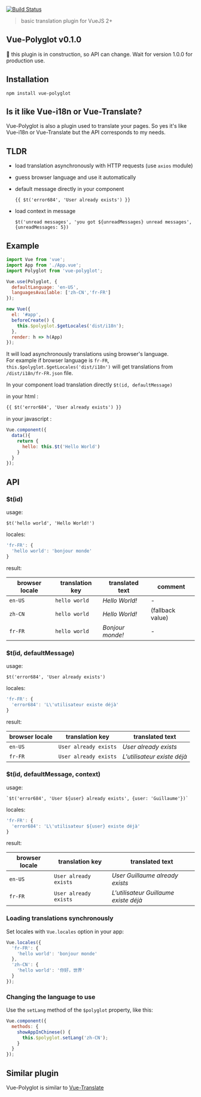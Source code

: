 [![Build Status](https://travis-ci.org/guillaumevincent/vue-polyglot.svg?branch=master)](https://travis-ci.org/guillaumevincent/vue-polyglot)

> basic translation plugin for VueJS 2+

## Vue-Polyglot v0.1.0

:construction: this plugin is in construction, so API can change.
Wait for version 1.0.0 for production use.

## Installation

    npm install vue-polyglot

## Is it like Vue-i18n or Vue-Translate?

Vue-Polyglot is also a plugin used to translate your pages. 
So yes it's like Vue-i18n or Vue-Translate but the API corresponds to my needs.

## TLDR

 * load translation asynchronously with HTTP requests (use `axios` module)
 
 * guess browser language and use it automatically
 
 * default message directly in your component
 
    `{{ $t('error684', 'User already exists') }}`
 
 * load context in message
 
    `$t('unread messages', 'you got ${unreadMessages} unread messages', {unreadMessages: 5})`

## Example

```js
import Vue from 'vue';
import App from './App.vue';
import Polyglot from 'vue-polyglot';

Vue.use(Polyglot, {
  defaultLanguage: 'en-US',
  languagesAvailable: ['zh-CN','fr-FR']
});

new Vue({
  el: '#app',
  beforeCreate() {
    this.$polyglot.$getLocales('dist/i18n');
  },
  render: h => h(App)
});

```

It will load asynchronously translations using browser's language.  
For example if browser language is `fr-FR`, `this.$polyglot.$getLocales('dist/i18n')` will get translations from `/dist/i18n/fr-FR.json` file.

In your component load translation directly `$t(id, defaultMessage)` 

in your html :

```html
{{ $t('error684', 'User already exists') }}
```

in your javascript :

```js
Vue.component({
  data(){
    return {
      hello: this.$t('Hello World')
    }
  }
});
```

## API

### $t(id)

usage:

    $t('hello world', 'Hello World!')

locales:

```js
'fr-FR': {
  'hello world': 'bonjour monde'
}
```

result:

browser locale | translation key | translated text | comment
| --- | --- | ---- | ---
`en-US` | `hello world` | _Hello World!_ | -
`zh-CN` | `hello world` | _Hello World!_ | (fallback value)
`fr-FR` | `hello world` | _Bonjour monde!_ | -

### $t(id, defaultMessage)

usage: 

    $t('error684', 'User already exists')

locales:

```js
'fr-FR': {
  'error684': 'L\'utilisateur existe déjà'
}
```

result:

browser locale | translation key | translated text
| --- | --- | ----
`en-US` | `User already exists` | _User already exists_ 
`fr-FR` | `User already exists` | _L'utilisateur existe déjà_

### $t(id, defaultMessage, context)

usage: 

    `$t('error684', 'User ${user} already exists', {user: 'Guillaume'})`

locales:

```js
'fr-FR': {
  'error684': 'L\'utilisateur ${user} existe déjà'
}
```

result:

browser locale | translation key | translated text
| --- | --- | ----
`en-US` | `User already exists` | _User Guillaume already exists_ 
`fr-FR` | `User already exists` | _L'utilisateur Guillaume existe déjà_

### Loading translations synchronously

Set locales with `Vue.locales` option in your app:

```js
Vue.locales({
  'fr-FR': {
    'hello world': 'bonjour monde'
  },
  'zh-CN': {
    'hello world': '你好，世界'
  }
});
```

### Changing the language to use

Use the `setLang` method of the `$polyglot` property, like this:
```js
Vue.component({
  methods: {
    showAppInChinese() {
      this.$polyglot.setLang('zh-CN');
    }
  }
});
```

## Similar plugin

Vue-Polyglot is similar to [Vue-Translate](https://github.com/javisperez/vuetranslate)
